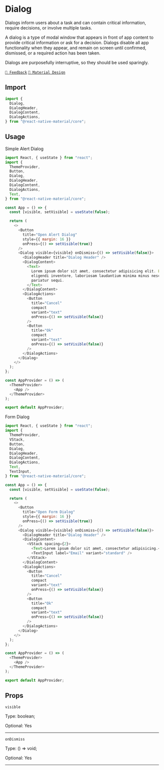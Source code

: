 # Dialog

Dialogs inform users about a task and can contain critical information, require decisions, or involve multiple tasks.

A dialog is a type of modal window that appears in front of app content to provide critical information or ask for a
decision. Dialogs disable all app functionality when they appear, and remain on screen until confirmed, dismissed, or a
required action has been taken.

Dialogs are purposefully interruptive, so they should be used sparingly.

[`💬 Feedback`](https://github.com/yamankatby/react-native-material/labels/component%3A%20Dialog)
[`🎨 Material Design`](https://material.io/components/dialogs)

## Import

```js
import {
  Dialog,
  DialogHeader,
  DialogContent,
  DialogActions,
} from "@react-native-material/core";
```

## Usage

Simple Alert Dialog

```js with-preview
import React, { useState } from "react";
import {
  ThemeProvider,
  Button,
  Dialog,
  DialogHeader,
  DialogContent,
  DialogActions,
  Text,
} from "@react-native-material/core";

const App = () => {
  const [visible, setVisible] = useState(false);

  return (
    <>
      <Button
        title="Open Alert Dialog"
        style={{ margin: 16 }}
        onPress={() => setVisible(true)}
      />
      <Dialog visible={visible} onDismiss={() => setVisible(false)}>
        <DialogHeader title="Dialog Header" />
        <DialogContent>
          <Text>
            Lorem ipsum dolor sit amet, consectetur adipisicing elit. Earum
            eligendi inventore, laboriosam laudantium minima minus nesciunt
            pariatur sequi.
          </Text>
        </DialogContent>
        <DialogActions>
          <Button
            title="Cancel"
            compact
            variant="text"
            onPress={() => setVisible(false)}
          />
          <Button
            title="Ok"
            compact
            variant="text"
            onPress={() => setVisible(false)}
          />
        </DialogActions>
      </Dialog>
    </>
  );
};

const AppProvider = () => (
  <ThemeProvider>
    <App />
  </ThemeProvider>
);

export default AppProvider;
```

Form Dialog

```js with-preview
import React, { useState } from "react";
import {
  ThemeProvider,
  VStack,
  Button,
  Dialog,
  DialogHeader,
  DialogContent,
  DialogActions,
  Text,
  TextInput,
} from "@react-native-material/core";

const App = () => {
  const [visible, setVisible] = useState(false);

  return (
    <>
      <Button
        title="Open Form Dialog"
        style={{ margin: 16 }}
        onPress={() => setVisible(true)}
      />
      <Dialog visible={visible} onDismiss={() => setVisible(false)}>
        <DialogHeader title="Dialog Header" />
        <DialogContent>
          <VStack spacing={2}>
            <Text>Lorem ipsum dolor sit amet, consectetur adipisicing.</Text>
            <TextInput label="Email" variant="standard" />
          </VStack>
        </DialogContent>
        <DialogActions>
          <Button
            title="Cancel"
            compact
            variant="text"
            onPress={() => setVisible(false)}
          />
          <Button
            title="Ok"
            compact
            variant="text"
            onPress={() => setVisible(false)}
          />
        </DialogActions>
      </Dialog>
    </>
  );
};

const AppProvider = () => (
  <ThemeProvider>
    <App />
  </ThemeProvider>
);

export default AppProvider;
```

## Props

`visible`

Type: boolean;

Optional: Yes

---

`onDismiss`

Type: () =\> void;

Optional: Yes

---
